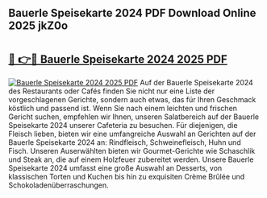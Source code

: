 ## Bauerle Speisekarte 2024 PDF Download Online 2025 jkZ0o

# <h2><a href="http://gcchukh.nevu.top/?p=Bauerle+Speisekarte+2024">🔗 👉🔴 Bauerle Speisekarte 2024 2025 PDF</a></h2>

[![Bauerle Speisekarte 2024 2025 PDF](https://i.imgur.com/dBaPXMq.png)](http://gcchukh.nevu.top/?p=Bauerle+Speisekarte+2024)
Auf der Bauerle Speisekarte 2024 des Restaurants oder Cafés finden Sie nicht nur eine Liste der vorgeschlagenen Gerichte, sondern auch etwas, das für Ihren Geschmack köstlich und passend ist. Wenn Sie nach einem leichten und frischen Gericht suchen, empfehlen wir Ihnen, unseren Salatbereich auf der Bauerle Speisekarte 2024 unserer Cafeteria zu besuchen. Für diejenigen, die Fleisch lieben, bieten wir eine umfangreiche Auswahl an Gerichten auf der Bauerle Speisekarte 2024 an: Rindfleisch, Schweinefleisch, Huhn und Fisch. Unseren Auserwählten bieten wir Gourmet-Gerichte wie Schaschlik und Steak an, die auf einem Holzfeuer zubereitet werden. Unsere Bauerle Speisekarte 2024 umfasst eine große Auswahl an Desserts, von klassischen Torten und Kuchen bis hin zu exquisiten Crème Brûlée und Schokoladenüberraschungen.
